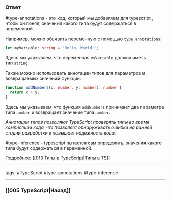 ### Ответ

#type-annotations - это код, который мы добавляем для typescript , чтобы он понял, значения какого типа будут содержаться в переменной.

Например, можно объявить переменную с помощью `type annotations`:

```ts
let myVariable: string = "Hello, World!";
```

Здесь мы указываем, что переменная `myVariable` должна иметь тип `string`.

Также можно использовать аннотации типов для параметров и возвращаемых значений функций:

```ts
function addNumbers(x: number, y: number): number {
  return x + y;
}
```

Здесь мы указываем, что функция `addNumbers` принимает два параметра типа `number` и возвращает значение типа `number`.

*Аннотации типов позволяют TypeScript проверять типы во время компиляции кода, что позволяет обнаруживать ошибки на ранней стадии разработки и повышает надежность кода.*

#type-inference - typescript пытается сам определить, значения какого типа будут содержаться в переменной.

Подробнее: [[013 Типы в TypeScript|Типы в TS]]

___
tags: #TypeScript #type-annotations #type-inference 

_____

### [[005 TypeScript|Назад]]